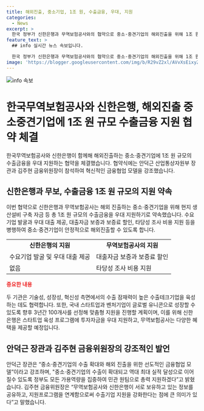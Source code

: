 ```yaml
---
title: 해외진출, 중소기업, 1조 원, 수출금융, 우대, 지원
categories:
  - News
excerpt: >
  한국 정부가 신한은행과 무역보험공사와의 협약으로 중소·중견기업의 해외진출을 위해 1조 원 규모의 수출금융을 지원한다. 협약에 따라 신한은행과 무보는 중소·중견기업의 글로벌 공급망 재편 대응과 해외 진출을 위한 투자를 지원하며, 국내 스타트업과 벤처기업을 성장시키기 위해 맞춤형 지원도 진행할 예정이다. 이로써 정부는 민간 금융기관과의 협업으로 중소기업의 수출 확대를 지원하고자 한다. (요약문)
feature_text: >
  ## info 실시간 뉴스 속보입니다.

  한국 정부가 신한은행과 무역보험공사와의 협약으로 중소·중견기업의 해외진출을 위해 1조 원 규모의 수출금융을 지원한다. 협약에 따라 신한은행과 무보는 중소·중견기업의 글로벌 공급망 재편 대응과 해외 진출을 위한 투자를 지원하며, 국내 스타트업과 벤처기업을 성장시키기 위해 맞춤형 지원도 진행할 예정이다. 이로써 정부는 민간 금융기관과의 협업으로 중소기업의 수출 확대를 지원하고자 한다. (요약문)
image: 'https://blogger.googleusercontent.com/img/b/R29vZ2xl/AVvXsEixyZcFfHzMRdzZMjFBmAUKJYCLCGyLL1o632UiGVXcaFdKo_bkvkuCioo0uUKlGfBVcT3P84aROyZIXSBEx3Aw5nCQ3pTgDom1WDC4m8eifvWiAmWEEVb4x6G_l8C0QH225ldMjyaFvpxGEBGNO37VmDTDMHGhJPq73UglMfDca1-0aw/s1600/blogspot.png'
---
```


<p><img src="https://blogger.googleusercontent.com/img/b/R29vZ2xl/AVvXsEixyZcFfHzMRdzZMjFBmAUKJYCLCGyLL1o632UiGVXcaFdKo_bkvkuCioo0uUKlGfBVcT3P84aROyZIXSBEx3Aw5nCQ3pTgDom1WDC4m8eifvWiAmWEEVb4x6G_l8C0QH225ldMjyaFvpxGEBGNO37VmDTDMHGhJPq73UglMfDca1-0aw/s1600/blogspot.png" alt="info 속보" /></p>

<h1>한국무역보험공사와 신한은행, 해외진출 중소중견기업에 1조 원 규모 수출금융 지원 협약 체결</h1>

<p data-ke-size="size16">한국무역보험공사와 신한은행이 함께해 해외진출하는 중소·중견기업에 1조 원 규모의 수출금융을 우대 지원하는 협약을 체결했습니다. 협약식에는 안덕근 산업통상자원부 장관과 김주현 금융위원장이 참석하여 혁신적인 금융협업 모델을 강조했습니다.</p>

<h2 data-ke-size="size26">신한은행과 무보, 수출금융 1조 원 규모의 지원 약속</h2>

<p data-ke-size="size16">이번 협약으로 신한은행과 무역보험공사는 해외 진출하는 중소·중견기업을 위해 현지 생산설비 구축 자금 등 총 1조 원 규모의 수출금융을 우대 지원하기로 약속했습니다. 수요기업 발굴과 우대 대출 제공, 대출자금 보증과 보증료 할인, 타당성 조사 비용 지원 등을 병행하여 중소·중견기업이 안정적으로 해외진출할 수 있도록 합니다.</p>

<table>
    <tr>
        <td style="text-align: center; height: 17px;"><b>신한은행의 지원</b></td>
        <td style="text-align: center; height: 17px;"><b>무역보험공사의 지원</b></td>
    </tr>
    <tr>
        <td>수요기업 발굴 및 우대 대출 제공</td>
        <td>대출자금 보증과 보증료 할인</td>
    </tr>
    <tr>
        <td>없음</td>
        <td>타당성 조사 비용 지원</td>
    </tr>
</table>

<p><b><span style="color: #ee2323;">중요한 내용</span></b></p>

<p data-ke-size="size16">두 기관은 기술성, 성장성, 혁신성 측면에서의 수출 잠재력이 높은 수출테크기업을 육성하는 데도 협력합니다. 또한, 국내 스타트업과 벤처기업이 글로벌 유니콘으로 성장할 수 있도록 향후 3년간 100개사를 선정해 맞춤형 지원을 진행할 계획이며, 이를 위해 신한은행은 스타트업 육성 프로그램에 투자자금을 우대 지원하고, 무역보험공사는 다양한 혜택을 제공할 예정입니다.</p>

<h2 data-ke-size="size26">안덕근 장관과 김주현 금융위원장의 강조적인 발언</h2>

<p data-ke-size="size16">안덕근 장관은 “중소·중견기업의 수출 확대와 해외 진출을 위한 선도적인 금융협업 모델”이라고 강조하며, "중소·중견기업의 수출이 확대되고 역대 최대 실적 달성으로 이어질수 있도록 정부도 모든 가용역량을 집중하여 민관 원팀으로 총력 지원하겠다”고 밝혔습니다. 김주현 금융위원장은 “무역보험공사와 신한은행이 서로 보유하고 있는 정보를 공유하고, 지원프로그램을 연계함으로써 수출기업 지원을 강화한다는 점에 큰 의미가 있다”고 말했습니다.</p>

<p data-ke-size="size16"></p>

<p data-ke-size="size16"></p>

<p data-ke-size="size16"></p>

